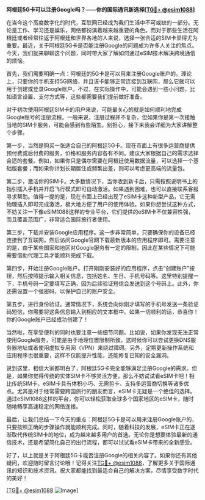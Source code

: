 **阿根廷5G卡可以注册Google吗？——你的国际通讯新选择[[TG💪+ @esim1088](https://t.me/s/esim1088)]**

在当今这个高度数字化的时代，互联网已经成为我们生活中不可或缺的一部分。无论是工作、学习还是娱乐，网络都扮演着越来越重要的角色。而对于那些生活在阿根廷或者经常往返于阿根廷和世界各地的人来说，选择一张合适的SIM卡显得尤为重要。最近，关于阿根廷5G卡是否能注册Google的问题成为许多人关注的焦点。今天，我们就来聊聊这个问题，同时带大家了解如何通过eSIM技术解决跨境通信的烦恼。

首先，我们需要明确一点：阿根廷的5G卡是可以用来注册Google账户的。理论上，只要你的手机支持5G网络，并且该卡能够正常连接到互联网，那么它就可以用于创建或登录Google账户。不过，在实际操作中，可能会遇到一些小问题，比如语言设置、支付方式等，这些都需要我们提前做好准备。

对于初次使用阿根廷SIM卡的用户来说，可能最关心的就是如何顺利地完成Google账号的注册流程。一般来说，注册过程并不复杂，但如果你是第一次接触当地的SIM卡服务，可能会感到有些陌生。别担心，接下来我会详细为大家讲解整个步骤。

第一步，当然是购买一张适合自己的阿根廷5G卡。现在市面上有很多运营商提供预付费或后付费的服务，价格和服务内容各有不同。建议大家根据自己的需求选择合适的套餐。例如，如果你只是偶尔需要在阿根廷使用数据流量，可以选择一个基础版套餐；而如果你计划长期居住或频繁出差，则可以考虑更高端的流量包。

第二步，激活你的SIM卡。大多数情况下，当你收到新卡后，只需按照说明书上的指引插入手机并开启飞行模式即可自动激活。如果遇到困难，也可以直接联系客服寻求帮助。值得一提的是，现在市面上已经出现了eSIM卡这种新型产品，它无需物理插入即可完成激活，极大地方便了用户的使用体验。如果你想尝试这种方式，不妨关注一下像eSIM1088这样的专业平台，它们提供的eSIM卡不仅兼容性强，而且覆盖范围广，非常适合国际旅行者使用。

第三步，下载并安装Google应用程序。这一步非常简单，只要确保你的设备已经连接到了互联网，然后访问Google官网下载最新版本的应用程序即可。需要注意的是，由于某些国家和地区对Google服务有一定的限制，因此在某些情况下可能需要借助代理工具才能顺利完成下载。

第四步，开始注册Google账户。打开刚刚安装好的应用程序，点击“创建账户”按钮，然后按照提示输入相关信息，包括姓名、生日、手机号码等。这里特别提醒一下，手机号码一定要填写正确，因为后续验证短信会发送到这个号码上。此外，你还需设置一个强密码，以保护自己的账户安全。

第五步，进行身份验证。通常情况下，系统会向你刚才填写的手机号发送一条验证码短信，你需要将这条信息输入到相应的文本框中。如果一切顺利的话，恭喜你！你的Google账户已经成功创建了！

当然啦，在享受便利的同时也要注意一些细节问题。比如说，如果你发现无法正常使用Google服务，可能是由于地理位置限制所致。这时候你可以尝试更换DNS服务器地址或者使用虚拟专用网（VPN）来绕过障碍。另外，定期更新操作系统和应用程序也很重要，这样不仅能提升性能，还能修复已知的安全漏洞。

说到这里，相信大家都明白了，阿根廷5G卡完全能够满足注册Google的需求。但是，如果你觉得传统的实体SIM卡不够灵活方便，那么不妨试试看eSIM卡吧！相比传统SIM卡，eSIM卡具有体积小巧、无需剪卡、支持多运营商切换等诸多优点。尤其是对于经常需要跨国旅行的朋友而言，eSIM卡无疑是一个绝佳的选择。通过eSIM1088这样的平台，你可以轻松获取全球多个国家地区的eSIM卡，随时随地畅享高速稳定的网络连接。

最后，让我们总结一下今天的重点：阿根廷5G卡是可以用来注册Google账户的，只要按照正确的步骤操作就能顺利完成。同时，随着科技的发展，eSIM卡正在逐渐取代传统SIM卡的地位，成为越来越多用户的首选。无论你是想要体验最新的通信技术，还是希望简化自己的出行流程，都可以试试看eSIM卡带来的全新感受。

好了，以上就是关于阿根廷5G卡能否注册Google的相关内容了。如果你还有其他疑问，欢迎随时留言讨论哦！记得关注[TG💪+ @esim1088](https://t.me/s/esim1088)，了解更多关于国际通讯的知识和技术资讯。祝大家都能找到最适合自己的解决方案，尽情享受数字时代的美好！

[[TG💪+ @esim1088](https://t.me/s/esim1088) ![Image](https://i.postimg.cc/4NQfJmqS/Snipaste-2025-05-13-00-14-12.png)]